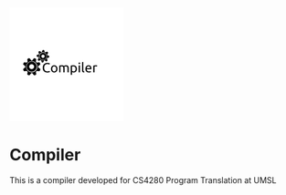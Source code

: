![Picture](https://github.com/thetotaljim/Compiler/blob/master/Assets/compilerLogo.png)

# Compiler
This is a compiler developed for CS4280 Program Translation at UMSL

